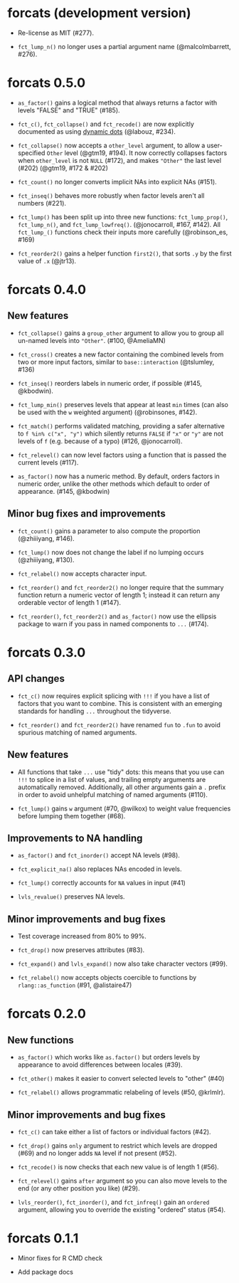 # forcats (development version)

* Re-license as MIT (#277).

* `fct_lump_n()` no longer uses a partial argument name (@malcolmbarrett, #276).

# forcats 0.5.0

* `as_factor()` gains a logical method that always returns a factor with
  levels "FALSE" and "TRUE" (#185).

* `fct_c()`, `fct_collapse()` and `fct_recode()` are now explicitly
  documented as using [dynamic dots](https://rlang.r-lib.org/reference/dyn-dots.html) 
  (@labouz, #234).

* `fct_collapse()` now accepts a `other_level` argument, to allow a 
   user-specified `Other` level (@gtm19, #194). It now correctly collapses 
   factors when `other_level` is not `NULL` (#172), and makes `"Other"` the 
   last level (#202) (@gtm19, #172 & #202)

* `fct_count()` no longer converts implicit NAs into explicit NAs (#151).

* `fct_inseq()` behaves more robustly when factor levels aren't all numbers
  (#221).

* `fct_lump()` has been split up into three new functions: `fct_lump_prop()`, 
  `fct_lump_n()`, and `fct_lump_lowfreq()`. (@jonocarroll, #167, #142). 
  All `fct_lump_()` functions check their inputs more carefully 
  (@robinson_es, #169)

* `fct_reorder2()` gains a helper function `first2()`, that sorts `.y` by the 
  first value of `.x` (@jtr13).
  
# forcats 0.4.0

## New features

* `fct_collapse()` gains a `group_other` argument to allow you to group all 
  un-named levels into `"Other"`. (#100, @AmeliaMN)

* `fct_cross()` creates a new factor containing the combined levels from two 
  or more input factors, similar to `base::interaction` (@tslumley, #136)

* `fct_inseq()` reorders labels in numeric order, if possible (#145, @kbodwin).

* `fct_lump_min()` preserves levels that appear at least `min` times (can also 
  be used with the `w` weighted argument) (@robinsones, #142).

* `fct_match()` performs validated matching, providing a safer alternative to
  `f %in% c("x", "y")` which silently returns `FALSE` if `"x"` or `"y"` 
  are not levels of `f` (e.g. because of a typo) (#126, @jonocarroll).

* `fct_relevel()` can now level factors using a function that is passed the
  current levels (#117).

* `as_factor()` now has a numeric method. By default, orders factors in numeric 
  order, unlike the other methods which default to order of appearance. 
  (#145, @kbodwin)

## Minor bug fixes and improvements

* `fct_count()` gains a parameter to also compute the proportion 
  (@zhiiiyang, #146). 

* `fct_lump()` now does not change the label if no lumping occurs 
  (@zhiiiyang, #130). 

* `fct_relabel()` now accepts character input.

* `fct_reorder()` and `fct_reorder2()` no longer require that the summary 
  function return a numeric vector of length 1; instead it can return any
  orderable vector of length 1 (#147).

* `fct_reorder()`, `fct_reorder2()` and `as_factor()` now use the ellipsis
  package to warn if you pass in named components to `...` (#174).

# forcats 0.3.0

## API changes

* `fct_c()` now requires explicit splicing with `!!!` if you have a
  list of factors that you want to combine. This is consistent with an emerging
  standards for handling `...` throughout the tidyverse.

* `fct_reorder()` and `fct_reorder2()` have renamed `fun` to `.fun` to
  avoid spurious matching of named arguments.

## New features

* All functions that take `...` use "tidy" dots: this means that you use can
  `!!!` to splice in a list of values, and trailing empty arguments are 
  automatically removed. Additionally, all other arguments gain a `.` prefix
  in order to avoid unhelpful matching of named arguments (#110).

* `fct_lump()` gains `w` argument (#70, @wilkox) to weight value
  frequencies before lumping them together (#68).

## Improvements to NA handling

* `as_factor()` and `fct_inorder()` accept NA levels (#98).

* `fct_explicit_na()` also replaces NAs encoded in levels.

* `fct_lump()` correctly accounts for `NA` values in input (#41)

* `lvls_revalue()` preserves NA levels.

## Minor improvements and bug fixes

* Test coverage increased from 80% to 99%.

* `fct_drop()` now preserves attributes (#83).

* `fct_expand()` and `lvls_expand()` now also take character vectors (#99).

* `fct_relabel()` now accepts objects coercible to functions 
  by `rlang::as_function` (#91, @alistaire47)

# forcats 0.2.0

## New functions

* `as_factor()` which works like `as.factor()` but orders levels by
  appearance to avoid differences between locales (#39).

* `fct_other()` makes it easier to convert selected levels to "other" (#40)

* `fct_relabel()` allows programmatic relabeling of levels (#50, @krlmlr).

## Minor improvements and bug fixes

* `fct_c()` can take either a list of factors or individual factors (#42).

* `fct_drop()` gains `only` argument to restrict which levels are dropped (#69)
  and no longer adds `NA` level if not present (#52).

* `fct_recode()` is now checks that each new value is of length 1 (#56).

* `fct_relevel()` gains `after` argument so you can also move levels
  to the end (or any other position you like) (#29).

* `lvls_reorder()`, `fct_inorder()`, and `fct_infreq()` gain an `ordered`
   argument, allowing you to override the existing "ordered" status (#54).

# forcats 0.1.1

* Minor fixes for R CMD check

* Add package docs
